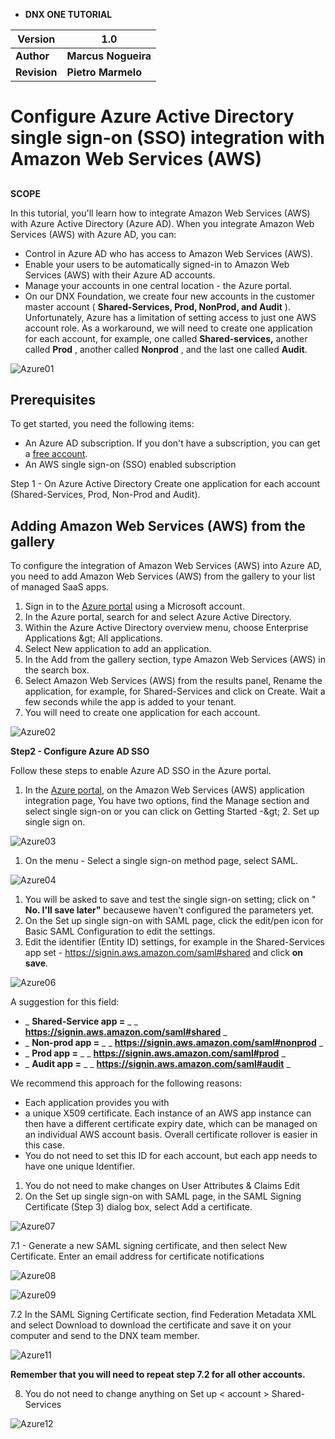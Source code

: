 - **DNX ONE TUTORIAL**


| **Version** | **1.0** |
| --- | --- |
| **Author** | **Marcus Nogueira** |
| **Revision** | **Pietro Marmelo** |

# Configure Azure Active Directory single sign-on (SSO) integration with Amazon Web Services (AWS)

##

**SCOPE**

In this tutorial, you&#39;ll learn how to integrate Amazon Web Services (AWS) with Azure Active Directory (Azure AD). When you integrate Amazon Web Services (AWS) with Azure AD, you can:

- Control in Azure AD who has access to Amazon Web Services (AWS).
- Enable your users to be automatically signed-in to Amazon Web Services (AWS) with their Azure AD accounts.
- Manage your accounts in one central location - the Azure portal.
- On our DNX Foundation, we create four new accounts in the customer master account ( **Shared-Services, Prod, NonProd, and Audit** ). Unfortunately, Azure has a limitation of setting access to just one AWS account role. As a workaround, we will need to create one application for each account, for example, one called **Shared-services,** another called **Prod** , another called **Nonprod** , and the last one called **Audit**.

![Azure01](/assets/images/Azure_SSO/az_sso_01.png) 


## **Prerequisites**

To get started, you need the following items:

- An Azure AD subscription. If you don&#39;t have a subscription, you can get a [free account](https://azure.microsoft.com/free/).
- An AWS single sign-on (SSO) enabled subscription

Step 1 - On Azure Active Directory Create one application for each account (Shared-Services, Prod, Non-Prod and Audit).

## Adding Amazon Web Services (AWS) from the gallery

To configure the integration of Amazon Web Services (AWS) into Azure AD, you need to add Amazon Web Services (AWS) from the gallery to your list of managed SaaS apps.

1. Sign in to the [Azure portal](https://portal.azure.com/) using a Microsoft account.
2. In the Azure portal, search for and select Azure Active Directory.
3. Within the Azure Active Directory overview menu, choose Enterprise Applications \&gt; All applications.
4. Select New application to add an application.
5. In the Add from the gallery section, type Amazon Web Services (AWS) in the search box.
6. Select Amazon Web Services (AWS) from the results panel, Rename the application, for example, for Shared-Services and click on Create. Wait a few seconds while the app is added to your tenant.
7. You will need to create one application for each account.

![Azure02](/assets/images/Azure_SSO/az_sso_02.png)

**Step2 - Configure Azure AD SSO**

Follow these steps to enable Azure AD SSO in the Azure portal.

1. In the [Azure portal](https://portal.azure.com/), on the Amazon Web Services (AWS) application integration page, You have two options, find the Manage section and select single sign-on or you can click on Getting Started -\&gt; 2. Set up single sign on.

![Azure03](/assets/images/Azure_SSO/az_sso_03.png)

1. On the menu - Select a single sign-on method page, select SAML.

![Azure04](/assets/images/Azure_SSO/az_sso_04.png)

1. You will be asked to save and test the single sign-on setting; click on &quot; **No. I&#39;ll save later&quot;** becausewe haven&#39;t configured the parameters yet.
2. On the Set up single sign-on with SAML page, click the edit/pen icon for Basic SAML Configuration to edit the settings.
3. Edit the identifier (Entity ID) settings, for example in the Shared-Services app set - https://signin.aws.amazon.com/saml#shared and click **on save**.

![Azure06](/assets/images/Azure_SSO/az_sso_06.png)

A suggestion for this field:

- _ **Shared-Service app =** _ _ **https://signin.aws.amazon.com/saml#shared** _
- _ **Non-prod app =** _ _ **https://signin.aws.amazon.com/saml#nonprod** _
- _ **Prod app =** _ _ **https://signin.aws.amazon.com/saml#prod** _
- _ **Audit app =** _ _ **https://signin.aws.amazon.com/saml#audit** _

We recommend this approach for the following reasons:

- Each application provides you with
- a unique X509 certificate. Each instance of an AWS app instance can then have a different certificate expiry date, which can be managed on an individual AWS account basis. Overall certificate rollover is easier in this case.
- You do not need to set this ID for each account, but each app needs to have one unique Identifier.

1. You do not need to make changes on User Attributes &amp; Claims Edit
2. On the Set up single sign-on with SAML page, in the SAML Signing Certificate (Step 3) dialog box, select Add a certificate.

![Azure07](/assets/images/Azure_SSO/az_sso_07.png)

7.1 - Generate a new SAML signing certificate, and then select New Certificate. Enter an email address for certificate notifications

![Azure08](/assets/images/Azure_SSO/az_sso_08.png)

![Azure09](/assets/images/Azure_SSO/az_sso_09.png)

7.2 In the SAML Signing Certificate section, find Federation Metadata XML and select Download to download the certificate and save it on your computer and send to the DNX team member.

![Azure11](/assets/images/Azure_SSO/az_sso_11.png)

**Remember that you will need to repeat step 7.2 for all other accounts.**

8. You do not need to change anything on Set up < account > Shared-Services

![Azure12](/assets/images/Azure_SSO/az_sso_12.png)